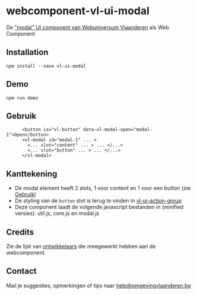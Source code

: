 # webcomponent-vl-ui-modal
De ["modal" UI component van Webuniversum Vlaanderen](https://overheid.vlaanderen.be/webuniversum/v3/documentation/js-components/vl-ui-modal/) als Web Component

## Installation
```
npm install --save vl-ui-modal
```

## Demo
```
npm run demo
```

## <a name="gebruik"></a>Gebruik
```
      <button is="vl-button" data-vl-modal-open="modal-1">Open</button>
      <vl-modal id="modal-1" ... >
        <... slot="content" ... > ... </...>
        <... slot="button" ... > ... </...>
      </vl-modal>
```

## Kanttekening
- De modal element heeft 2 slots, 1 voor content en 1 voor een button (zie [Gebruik](#gebruik))
- De styling van de `button` slot is terug te vinden in [vl-ui-action-group](https://github.com/milieuinfo/webcomponent-vl-ui-action-group)
- Deze component laadt de volgende javascript bestanden in (minified versies): util.js, core.js en modal.js

## Credits
Zie de lijst van [ontwikkelaars](https://github.com/milieuinfo/webcomponent-vl-ui-select/graphs/contributors) die meegewerkt hebben aan de webcomponent.

## Contact
Mail je suggesties, opmerkingen of tips naar [help@omgevingvlaanderen.be](mailto:help@omgevingvlaanderen.be)
